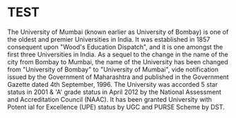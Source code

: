 # TEST
The University of Mumbai (known earlier as University of Bombay) is one of the
oldest and premier Universities in India. It was established in 1857 consequent upon 
"Wood's Education Dispatch", and it is one amongst the first three Universities in India.
As a sequel to the change in the name of the city from Bombay to Mumbai, the name of the University has been changed from
"University of Bombay" to "University of Mumbai", vide notification issued by the Government of Maharashtra and published in the
Government Gazette dated 4th September, 1996. The University was accorded 5 star status in 2001 & 'A' grade status in April 2012 
by the National Assessment and Accreditation Council (NAAC). It has been granted University with Potent
ial for Excellence (UPE) status by UGC and PURSE Scheme by DST.
